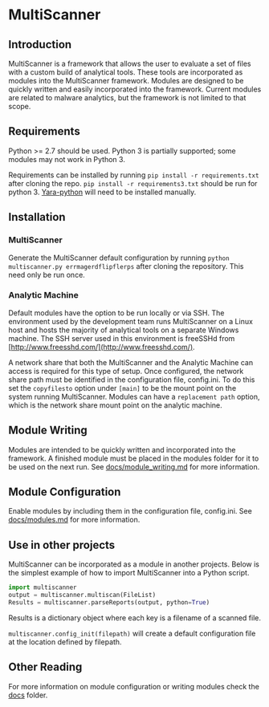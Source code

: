MultiScanner 
==============

Introduction
------------
MultiScanner is a framework that allows the user to evaluate a set of files with a custom build of analytical tools. These tools are incorporated as modules into the MultiScanner framework. Modules are designed to be quickly written and easily incorporated into the framework. Current modules are related to malware analytics, but the framework is not limited to that scope.

Requirements
------------
Python >= 2.7 should be used. Python 3 is partially supported; some modules may not work in Python 3.

Requirements can be installed by running `pip install -r requirements.txt` after cloning the repo. `pip install -r requirements3.txt` should be run for python 3. [Yara-python](http://yara.readthedocs.org/en/latest/yarapython.html) will need to be installed manually.

Installation
------------
### MultiScanner ###
Generate the MultiScanner default configuration by running `python multiscanner.py errmagerdflipflerps` after cloning the repository. This need only be run once.

### Analytic Machine ###
Default modules have the option to be run locally or via SSH. The environment used by the development team runs MultiScanner on a Linux host and hosts the majority of analytical tools on a separate Windows 
machine. The SSH server used in this environment is freeSSHd from [http://www.freesshd.com/](http://www.freesshd.com/).
 
A network share that both the MultiScanner and the Analytic Machine can access is required for this type of setup. Once configured, the network share path must be identified in the configuration file, config.ini. To do this set the `copyfilesto` option under `[main]` to be the mount point on the system running MultiScanner. Modules can have a `replacement path` option, which is the network share mount point on the analytic machine.

Module Writing
--------------
Modules are intended to be quickly written and incorporated into the framework. A finished module must be placed in the modules folder for it to be used on the next run.
See [docs/module_writing.md](docs/module_writing.md) for more information.

Module Configuration
-------------
Enable modules by including them in the configuration file, config.ini. See [docs/modules.md](docs/modules.md) for more information.

Use in other projects
---------------------
MultiScanner can be incorporated as a module in another projects. Below is the simplest example of how to import MultiScanner into a Python script.

```python
import multiscanner
output = multiscanner.multiscan(FileList)
Results = multiscanner.parseReports(output, python=True)
```

Results is a dictionary object where each key is a filename of a scanned file.

`multiscanner.config_init(filepath)` will create a default configuration file at the location defined by filepath.

Other Reading
-------------
For more information on module configuration or writing modules check the [docs](docs) folder.
